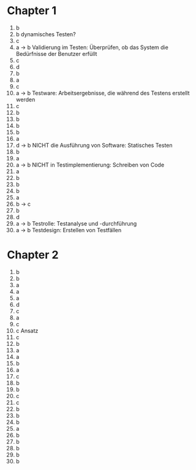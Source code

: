 
# Chapter 1
1. b
2. b dynamisches Testen?
3. c
4. a -> b Validierung im Testen: Überprüfen, ob das System die Bedürfnisse der Benutzer erfüllt
5. c
6. d
7. b
8. a
9. c
10. a -> b Testware: Arbeitsergebnisse, die während des Testens erstellt werden
11. c
12. b
13. b
14. b
15. b
16. a
17. d -> b NICHT die Ausführung von Software: Statisches Testen
18. b
19. a
20. a -> b NICHT in Testimplementierung: Schreiben von Code
21. a
22. b
23. b
24. b
25. a
26. b -> c
27. b
28. d
29. a -> b Testrolle: Testanalyse und -durchführung
30. a -> b Testdesign: Erstellen von Testfällen

# Chapter 2
1. b
2. b
3. a
4. a
5. a
6. d
7. c
8. a
9. c
10. c Ansatz
11. c
12. b
13. a
14. a
15. b
16. a
17. c
18. b
19. b
20. c
21. c
22. b
23. b
24. b
25. a
26. b
27. b
28. b
29. b
30. b 